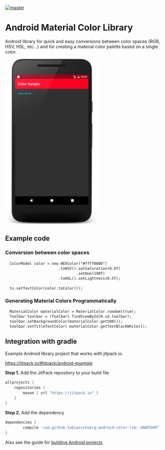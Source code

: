 [![master](https://jitpack.io/v/tobiasschuerg/android-color-lib.svg)](https://jitpack.io/#tobiasschuerg/android-color-lib)

# Android Material Color Library

Android library for quick and easy conversions between color spaces (RGB, HSV, HSL, etc...) and for creating a material color palette based on a single color.

<img src="https://github.com/tobiasschuerg/android-color-lib/blob/master/device-2017-01-11-233006.png" width="300">

## Example code

### Conversion between color spaces
```
  ColorModel color = new HEXColor("#ffff0000")
                        .toHSV().setSaturation(0.6f)
                                .setHue(190f)
                        .toHSL().setLightness(0.5f);
                        
  tv.setTextColor(color.toColor());
```

### Generating Material Colors Programmatically
```
  MaterialColor materialColor = MaterialColor.random(true);
  Toolbar toolbar = (Toolbar) findViewById(R.id.toolbar);
  toolbar.setBackgroundColor(materialColor.get500());
  toolbar.setTitleTextColor( materialColor.getTextBlackWhite());

```



## Integration with gradle

Example Android library project that works with jitpack.io.


https://jitpack.io/#jitpack/android-example

**Step 1.** Add the JitPack repository to your build file
```gradle
allprojects {
    repositories {
        maven { url "https://jitpack.io" }
    }
}
```
**Step 2.** Add the dependency

```gradle
dependencies {
        compile 'com.github.tobiasschuerg:android-color-lib:-SNAPSHOT'
}
```

Also see the guide for [building Android projects](https://github.com/jitpack/jitpack.io/blob/master/ANDROID.md)

